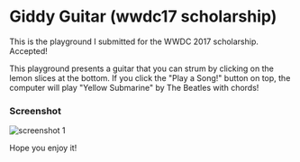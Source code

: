 # Giddy Guitar (wwdc17 scholarship)
This is the playground I submitted for the WWDC 2017 scholarship. Accepted!

This playground presents a guitar that you can strum by clicking on the lemon slices at the bottom. If you click the "Play a Song!" button on top, the computer will play "Yellow Submarine" by The Beatles with chords!

### Screenshot
![screenshot 1](https://github.com/Phacometer/Giddy-Guitar-wwdc17scholarship/blob/master/screenshot1.png)

Hope you enjoy it!
